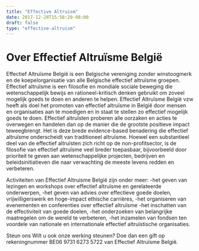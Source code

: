 ```yaml
---
title: "Effective Altruism"
date: 2017-12-28T15:58:29-08:00
draft: false
type: "effective-altruism"
---
```





# Over Effectief Altruïsme België

Effectief Altruïsme België is een Belgische vereniging zonder winstoogmerk en de koepelorganisatie van alle Belgische effectief altruïsme groepen. 
Effectief altruïsme is een filosofie en mondiale sociale beweging die wetenschappelijk bewijs en rationeel-kritisch denken gebruikt om zoveel mogelijk goeds te doen en anderen te helpen. Effectief Altruïsme België vzw heeft als doel het promoten van effectief altruïsme in België door mensen en organisaties aan te moedigen en in staat te stellen zo effectief mogelijk goeds te doen.
Effectief altruïsten proberen alle oorzaken en acties te overwegen en handelen dan op de manier die de grootste positieve impact teweegbrengt. Het is deze brede evidence-based benadering die effectief altruïsme onderscheidt van traditioneel altruïsme. Hoewel een substantieel deel van de effectief altruïsten zich richt op de non-profitsector, is de filosofie van effectief altruïsme veel breder toepasbaar, bijvoorbeeld door prioriteit te geven aan wetenschappelijke projecten, bedrijven en beleidsinitiatieven die naar verwachting de meeste levens redden en verbeteren.

Activiteiten van Effectief Altruisme België zijn onder meer:
-het geven van lezingen en workshops over effectief altruïsme en gerelateerde onderwerpen,
-het geven van advies over effectieve goede doelen, vrijwilligerswerk en hoge-impact ethische carrières,
-het organiseren van evenementen en conferenties over effectief altruïsme
-het inschatten van de effectiviteit van goede doelen,
-het onderzoeken van belangrijke maatregelen om de wereld te verbeteren,
-het inzamelen van fondsen ten voordele van nationale en internationale effectief altruïstische organisaties.


Steun ons
Wilt u ook onze werking steunen? Doe dan een gift op rekeningnummer BE06 9731 6273 5722 van Effectief Altruïsme België.

